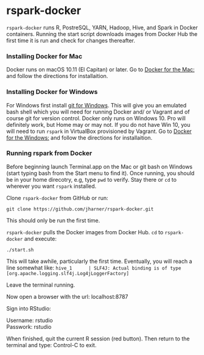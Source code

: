 # rspark-docker

`rspark-docker` runs R, PostreSQL, YARN, Hadoop, Hive, and Spark in Docker containers. Running the start script downloads images from Docker Hub the first time it is run and check for changes thereafter.

### Installing Docker for Mac
Docker runs on macOS 10.11 (El Capitan) or later. Go to [Docker for the Mac:](https://www.docker.com/docker-mac) and follow the directions for installaition. 

### Installing Docker for Windows
For Windows first install [git for Windows](https://git-for-windows.github.io). This will give you an emulated bash shell which you will need for running Docker and/ or Vagrant and of course git for version control.  Docker only runs on Windows 10. Pro will definitely work, but Home may or may not. If you do not have Win 10, you will need to run `rspark` in VirtualBox provisioned by Vagrant. Go to [Docker for the Windows:](https://www.docker.com/docker-windows) and follow the directions for installaition.

### Running rspark from Docker
Before beginning launch Terminal.app on the Mac or git bash on Windows (start typing bash from the Start menu to find it). Once running, you should be in your home direcotry, e.g, type `pwd` to verify. Stay there or `cd` to wherever you want `rspark` installed.

Clone `rspark-docker` from GitHub or run:
```
git clone https://github.com/jharner/rspark-docker.git
```
This should only be run the first time.

`rspark-docker` pulls the Docker images from Docker Hub. `cd` to `rspark-docker` and execute:
```
./start.sh
```
This will take awhile, particularly the first time. Eventually, you will reach a line somewhat like: `hive_1      | SLF4J: Actual binding is of type [org.apache.logging.slf4j.Log4jLoggerFactory]`

Leave the terminal running.  

Now open a browser with the url: localhost:8787  

Sign into RStudio:  

Username: rstudio  
Passwork: rstudio

When finished, quit the current R session (red button). Then return to the terminal and type: Control-C to exit.
